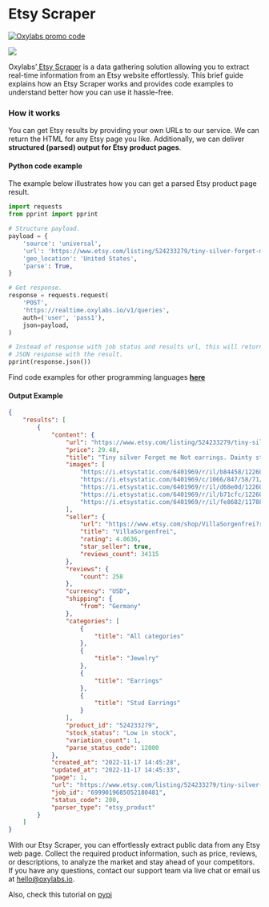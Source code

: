 # Etsy Scraper

[![Oxylabs promo code](https://user-images.githubusercontent.com/129506779/250792357-8289e25e-9c36-4dc0-a5e2-2706db797bb5.png)](https://oxylabs.go2cloud.org/aff_c?offer_id=7&aff_id=877&url_id=112)


[![](https://dcbadge.vercel.app/api/server/eWsVUJrnG5)](https://discord.gg/GbxmdGhZjq)

Oxylabs’[ Etsy Scraper](https://oxy.yt/Vafh) is a data gathering solution allowing you to extract real-time information from an Etsy website effortlessly. This brief guide explains how an Etsy Scraper works and provides code examples to understand better how you can use it hassle-free.

### How it works

You can get Etsy results by providing your own URLs to our service. We can return the HTML for any Etsy page you like. Additionally, we can deliver **structured (parsed) output for Etsy product pages**.

#### Python code example

The example below illustrates how you can get a parsed Etsy product page result.

```python
import requests
from pprint import pprint

# Structure payload.
payload = {
    'source': 'universal',
    'url': 'https://www.etsy.com/listing/524233279/tiny-silver-forget-me-not-earrings',
    'geo_location': 'United States',
    'parse': True,
}

# Get response.
response = requests.request(
    'POST',
    'https://realtime.oxylabs.io/v1/queries',
    auth=('user', 'pass1'),
    json=payload,
)

# Instead of response with job status and results url, this will return the
# JSON response with the result.
pprint(response.json())
```

Find code examples for other programming languages [**here**](https://github.com/oxylabs/etsy-scraper/tree/main/code%20examples)

#### Output Example
```json
{
    "results": [
        {
            "content": {
                "url": "https://www.etsy.com/listing/524233279/tiny-silver-forget-me-not-earrings?click_key=dee3e777ad5cc36010f708a8991825c7d84649b8:524233279&click_sum=2cca2059&ref=hp_rv-3&sts=1",
                "price": 29.48,
                "title": "Tiny silver Forget me Not earrings. Dainty sterling threader earrings with light blue enameled blossom. Threader Stud earring for her.",
                "images": [
                    "https://i.etsystatic.com/6401969/r/il/b84458/1226050351/il_75x75.1226050351_kvdw.jpg",
                    "https://i.etsystatic.com/6401969/c/1066/847/58/71/il/064963/1226057237/il_75x75.1226057237_q5jf.jpg",
                    "https://i.etsystatic.com/6401969/r/il/d68e0d/1226050373/il_75x75.1226050373_6u24.jpg",
                    "https://i.etsystatic.com/6401969/r/il/b71cfc/1226050549/il_75x75.1226050549_29un.jpg",
                    "https://i.etsystatic.com/6401969/r/il/fe8682/1178831922/il_75x75.1178831922_k9ny.jpg"
                ],
                "seller": {
                    "url": "https://www.etsy.com/shop/VillaSorgenfrei?ref=simple-shop-header-name&listing_id=524233279",
                    "title": "VillaSorgenfrei",
                    "rating": 4.8636,
                    "star_seller": true,
                    "reviews_count": 34115
                },
                "reviews": {
                    "count": 258
                },
                "currency": "USD",
                "shipping": {
                    "from": "Germany"
                },
                "categories": [
                    {
                        "title": "All categories"
                    },
                    {
                        "title": "Jewelry"
                    },
                    {
                        "title": "Earrings"
                    },
                    {
                        "title": "Stud Earrings"
                    }
                ],
                "product_id": "524233279",
                "stock_status": "Low in stock",
                "variation_count": 1,
                "parse_status_code": 12000
            },
            "created_at": "2022-11-17 14:45:28",
            "updated_at": "2022-11-17 14:45:33",
            "page": 1,
            "url": "https://www.etsy.com/listing/524233279/tiny-silver-forget-me-not-earrings?click_key=dee3e777ad5cc36010f708a8991825c7d84649b8:524233279&click_sum=2cca2059&ref=hp_rv-3&sts=1",
            "job_id": "6999019685052180481",
            "status_code": 200,
            "parser_type": "etsy_product"
        }
    ]
}
```

With our Etsy Scraper, you can effortlessly extract public data from any Etsy web page. Collect the required product information, such as price, reviews, or descriptions, to analyze the market and stay ahead of your competitors. If you have any questions, contact our support team via live chat or email us at hello@oxylabs.io.

Also, check this tutorial on [pypi](https://pypi.org/project/etsy-scraper-api/)
